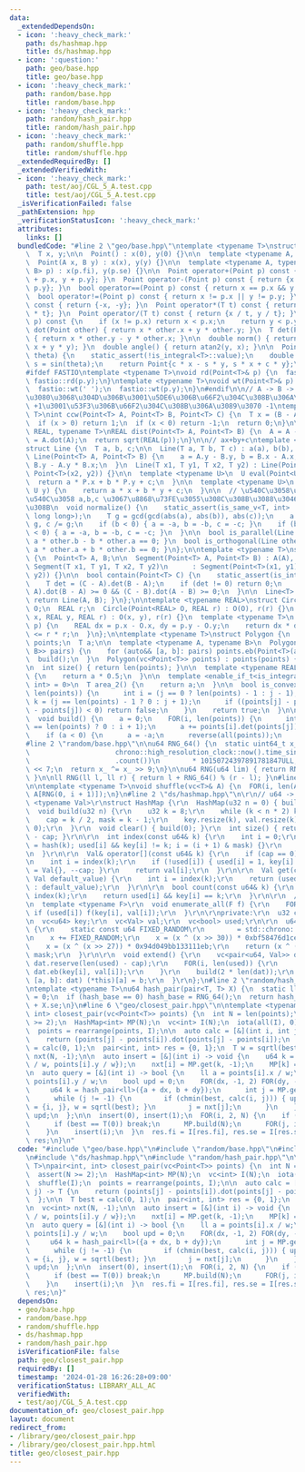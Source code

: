 ```yaml
---
data:
  _extendedDependsOn:
  - icon: ':heavy_check_mark:'
    path: ds/hashmap.hpp
    title: ds/hashmap.hpp
  - icon: ':question:'
    path: geo/base.hpp
    title: geo/base.hpp
  - icon: ':heavy_check_mark:'
    path: random/base.hpp
    title: random/base.hpp
  - icon: ':heavy_check_mark:'
    path: random/hash_pair.hpp
    title: random/hash_pair.hpp
  - icon: ':heavy_check_mark:'
    path: random/shuffle.hpp
    title: random/shuffle.hpp
  _extendedRequiredBy: []
  _extendedVerifiedWith:
  - icon: ':heavy_check_mark:'
    path: test/aoj/CGL_5_A.test.cpp
    title: test/aoj/CGL_5_A.test.cpp
  _isVerificationFailed: false
  _pathExtension: hpp
  _verificationStatusIcon: ':heavy_check_mark:'
  attributes:
    links: []
  bundledCode: "#line 2 \"geo/base.hpp\"\ntemplate <typename T>\nstruct Point {\n\
    \  T x, y;\n\n  Point() : x(0), y(0) {}\n\n  template <typename A, typename B>\n\
    \  Point(A x, B y) : x(x), y(y) {}\n\n  template <typename A, typename B>\n  Point(pair<A,\
    \ B> p) : x(p.fi), y(p.se) {}\n\n  Point operator+(Point p) const { return {x\
    \ + p.x, y + p.y}; }\n  Point operator-(Point p) const { return {x - p.x, y -\
    \ p.y}; }\n  bool operator==(Point p) const { return x == p.x && y == p.y; }\n\
    \  bool operator!=(Point p) const { return x != p.x || y != p.y; }\n  Point operator-()\
    \ const { return {-x, -y}; }\n  Point operator*(T t) const { return {x * t, y\
    \ * t}; }\n  Point operator/(T t) const { return {x / t, y / t}; }\n\n  bool operator<(Point\
    \ p) const {\n    if (x != p.x) return x < p.x;\n    return y < p.y;\n  }\n  T\
    \ dot(Point other) { return x * other.x + y * other.y; }\n  T det(Point other)\
    \ { return x * other.y - y * other.x; }\n\n  double norm() { return sqrtl(x *\
    \ x + y * y); }\n  double angle() { return atan2(y, x); }\n\n  Point rotate(double\
    \ theta) {\n    static_assert(!is_integral<T>::value);\n    double c = cos(theta),\
    \ s = sin(theta);\n    return Point{c * x - s * y, s * x + c * y};\n  }\n};\n\n\
    #ifdef FASTIO\ntemplate <typename T>\nvoid rd(Point<T>& p) {\n  fastio::rd(p.x),\
    \ fastio::rd(p.y);\n}\ntemplate <typename T>\nvoid wt(Point<T>& p) {\n  fastio::wt(p.x);\n\
    \  fastio::wt(' ');\n  fastio::wt(p.y);\n}\n#endif\n\n// A -> B -> C \u3068\u9032\
    \u3080\u3068\u304D\u306B\u3001\u5DE6\u306B\u66F2\u304C\u308B\u306A\u3089\u3070\
    \ +1\u3001\u53F3\u306B\u66F2\u304C\u308B\u306A\u3089\u3070 -1\ntemplate <typename\
    \ T>\nint ccw(Point<T> A, Point<T> B, Point<T> C) {\n  T x = (B - A).det(C - A);\n\
    \  if (x > 0) return 1;\n  if (x < 0) return -1;\n  return 0;\n}\n\ntemplate <typename\
    \ REAL, typename T>\nREAL dist(Point<T> A, Point<T> B) {\n  A = A - B;\n  T p\
    \ = A.dot(A);\n  return sqrt(REAL(p));\n}\n\n// ax+by+c\ntemplate <typename T>\n\
    struct Line {\n  T a, b, c;\n\n  Line(T a, T b, T c) : a(a), b(b), c(c) {}\n \
    \ Line(Point<T> A, Point<T> B) {\n    a = A.y - B.y, b = B.x - A.x, c = A.x *\
    \ B.y - A.y * B.x;\n  }\n  Line(T x1, T y1, T x2, T y2) : Line(Point<T>(x1, y1),\
    \ Point<T>(x2, y2)) {}\n\n  template <typename U>\n  U eval(Point<U> P) {\n  \
    \  return a * P.x + b * P.y + c;\n  }\n\n  template <typename U>\n  T eval(U x,\
    \ U y) {\n    return a * x + b * y + c;\n  }\n\n  // \u540C\u3058\u76F4\u7DDA\u304C\
    \u540C\u3058 a,b,c \u3067\u8868\u73FE\u3055\u308C\u308B\u3088\u3046\u306B\u3059\
    \u308B\n  void normalize() {\n    static_assert(is_same_v<T, int> || is_same_v<T,\
    \ long long>);\n    T g = gcd(gcd(abs(a), abs(b)), abs(c));\n    a /= g, b /=\
    \ g, c /= g;\n    if (b < 0) { a = -a, b = -b, c = -c; }\n    if (b == 0 && a\
    \ < 0) { a = -a, b = -b, c = -c; }\n  }\n\n  bool is_parallel(Line other) { return\
    \ a * other.b - b * other.a == 0; }\n  bool is_orthogonal(Line other) { return\
    \ a * other.a + b * other.b == 0; }\n};\n\ntemplate <typename T>\nstruct Segment\
    \ {\n  Point<T> A, B;\n\n  Segment(Point<T> A, Point<T> B) : A(A), B(B) {}\n \
    \ Segment(T x1, T y1, T x2, T y2)\n      : Segment(Point<T>(x1, y1), Point<T>(x2,\
    \ y2)) {}\n\n  bool contain(Point<T> C) {\n    static_assert(is_integral<T>::value);\n\
    \    T det = (C - A).det(B - A);\n    if (det != 0) return 0;\n    return (C -\
    \ A).dot(B - A) >= 0 && (C - B).dot(A - B) >= 0;\n  }\n\n  Line<T> to_Line() {\
    \ return Line(A, B); }\n};\n\ntemplate <typename REAL>\nstruct Circle {\n  Point<REAL>\
    \ O;\n  REAL r;\n  Circle(Point<REAL> O, REAL r) : O(O), r(r) {}\n  Circle(REAL\
    \ x, REAL y, REAL r) : O(x, y), r(r) {}\n  template <typename T>\n  bool contain(Point<T>\
    \ p) {\n    REAL dx = p.x - O.x, dy = p.y - O.y;\n    return dx * dx + dy * dy\
    \ <= r * r;\n  }\n};\n\ntemplate <typename T>\nstruct Polygon {\n  vc<Point<T>>\
    \ points;\n  T a;\n\n  template <typename A, typename B>\n  Polygon(vc<pair<A,\
    \ B>> pairs) {\n    for (auto&& [a, b]: pairs) points.eb(Point<T>(a, b));\n  \
    \  build();\n  }\n  Polygon(vc<Point<T>> points) : points(points) { build(); }\n\
    \n  int size() { return len(points); }\n\n  template <typename REAL>\n  REAL area()\
    \ {\n    return a * 0.5;\n  }\n\n  template <enable_if_t<is_integral<T>::value,\
    \ int> = 0>\n  T area_2() {\n    return a;\n  }\n\n  bool is_convex() {\n    FOR(j,\
    \ len(points)) {\n      int i = (j == 0 ? len(points) - 1 : j - 1);\n      int\
    \ k = (j == len(points) - 1 ? 0 : j + 1);\n      if ((points[j] - points[i]).det(points[k]\
    \ - points[j]) < 0) return false;\n    }\n    return true;\n  }\n\nprivate:\n\
    \  void build() {\n    a = 0;\n    FOR(i, len(points)) {\n      int j = (i + 1\
    \ == len(points) ? 0 : i + 1);\n      a += points[i].det(points[j]);\n    }\n\
    \    if (a < 0) {\n      a = -a;\n      reverse(all(points));\n    }\n  }\n};\n\
    #line 2 \"random/base.hpp\"\n\nu64 RNG_64() {\n  static uint64_t x_\n      = uint64_t(chrono::duration_cast<chrono::nanoseconds>(\n\
    \                     chrono::high_resolution_clock::now().time_since_epoch())\n\
    \                     .count())\n        * 10150724397891781847ULL;\n  x_ ^= x_\
    \ << 7;\n  return x_ ^= x_ >> 9;\n}\n\nu64 RNG(u64 lim) { return RNG_64() % lim;\
    \ }\n\nll RNG(ll l, ll r) { return l + RNG_64() % (r - l); }\n#line 2 \"random/shuffle.hpp\"\
    \n\ntemplate <typename T>\nvoid shuffle(vc<T>& A) {\n  FOR(i, len(A)) swap(A[i],\
    \ A[RNG(0, i + 1)]);\n}\n#line 2 \"ds/hashmap.hpp\"\n\r\n// u64 -> Val\r\ntemplate\
    \ <typename Val>\r\nstruct HashMap {\r\n  HashMap(u32 n = 0) { build(n); }\r\n\
    \  void build(u32 n) {\r\n    u32 k = 8;\r\n    while (k < n * 2) k *= 2;\r\n\
    \    cap = k / 2, mask = k - 1;\r\n    key.resize(k), val.resize(k), used.assign(k,\
    \ 0);\r\n  }\r\n  void clear() { build(0); }\r\n  int size() { return len(used)\
    \ - cap; }\r\n\r\n  int index(const u64& k) {\r\n    int i = 0;\r\n    for (i\
    \ = hash(k); used[i] && key[i] != k; i = (i + 1) & mask) {}\r\n    return i;\r\
    \n  }\r\n\r\n  Val& operator[](const u64& k) {\r\n    if (cap == 0) extend();\r\
    \n    int i = index(k);\r\n    if (!used[i]) { used[i] = 1, key[i] = k, val[i]\
    \ = Val{}, --cap; }\r\n    return val[i];\r\n  }\r\n\r\n  Val get(const u64& k,\
    \ Val default_value) {\r\n    int i = index(k);\r\n    return (used[i] ? val[i]\
    \ : default_value);\r\n  }\r\n\r\n  bool count(const u64& k) {\r\n    int i =\
    \ index(k);\r\n    return used[i] && key[i] == k;\r\n  }\r\n\r\n  // f(key, val)\r\
    \n  template <typename F>\r\n  void enumerate_all(F f) {\r\n    FOR(i, len(used))\
    \ if (used[i]) f(key[i], val[i]);\r\n  }\r\n\r\nprivate:\r\n  u32 cap, mask;\r\
    \n  vc<u64> key;\r\n  vc<Val> val;\r\n  vc<bool> used;\r\n\r\n  u64 hash(u64 x)\
    \ {\r\n    static const u64 FIXED_RANDOM\r\n        = std::chrono::steady_clock::now().time_since_epoch().count();\r\
    \n    x += FIXED_RANDOM;\r\n    x = (x ^ (x >> 30)) * 0xbf58476d1ce4e5b9;\r\n\
    \    x = (x ^ (x >> 27)) * 0x94d049bb133111eb;\r\n    return (x ^ (x >> 31)) &\
    \ mask;\r\n  }\r\n\r\n  void extend() {\r\n    vc<pair<u64, Val>> dat;\r\n   \
    \ dat.reserve(len(used) - cap);\r\n    FOR(i, len(used)) {\r\n      if (used[i])\
    \ dat.eb(key[i], val[i]);\r\n    }\r\n    build(2 * len(dat));\r\n    for (auto&\
    \ [a, b]: dat) (*this)[a] = b;\r\n  }\r\n};\n#line 2 \"random/hash_pair.hpp\"\n\
    \ntemplate <typename T>\nu64 hash_pair(pair<T, T> X) {\n  static ll hash_base\
    \ = 0;\n  if (hash_base == 0) hash_base = RNG_64();\n  return hash_base * X.fi\
    \ + X.se;\n}\n#line 6 \"geo/closest_pair.hpp\"\n\ntemplate <typename T>\npair<int,\
    \ int> closest_pair(vc<Point<T>> points) {\n  int N = len(points);\n  assert(N\
    \ >= 2);\n  HashMap<int> MP(N);\n  vc<int> I(N);\n  iota(all(I), 0);\n  shuffle(I);\n\
    \  points = rearrange(points, I);\n\n  auto calc = [&](int i, int j) -> T {\n\
    \    return (points[j] - points[i]).dot(points[j] - points[i]);\n  };\n\n  T best\
    \ = calc(0, 1);\n  pair<int, int> res = {0, 1};\n  T w = sqrtl(best);\n\n  vc<int>\
    \ nxt(N, -1);\n\n  auto insert = [&](int i) -> void {\n    u64 k = hash_pair<ll>({points[i].x\
    \ / w, points[i].y / w});\n    nxt[i] = MP.get(k, -1);\n    MP[k] = i;\n  };\n\
    \n  auto query = [&](int i) -> bool {\n    ll a = points[i].x / w;\n    ll b =\
    \ points[i].y / w;\n    bool upd = 0;\n    FOR(dx, -1, 2) FOR(dy, -1, 2) {\n \
    \     u64 k = hash_pair<ll>({a + dx, b + dy});\n      int j = MP.get(k, -1);\n\
    \      while (j != -1) {\n        if (chmin(best, calc(i, j))) { upd = 1, res\
    \ = {i, j}, w = sqrtl(best); }\n        j = nxt[j];\n      }\n    }\n    return\
    \ upd;\n  };\n\n  insert(0), insert(1);\n  FOR(i, 2, N) {\n    if (query(i)) {\n\
    \      if (best == T(0)) break;\n      MP.build(N);\n      FOR(j, i) insert(j);\n\
    \    }\n    insert(i);\n  }\n  res.fi = I[res.fi], res.se = I[res.se];\n  return\
    \ res;\n}\n"
  code: "#include \"geo/base.hpp\"\n#include \"random/base.hpp\"\n#include \"random/shuffle.hpp\"\
    \n#include \"ds/hashmap.hpp\"\n#include \"random/hash_pair.hpp\"\n\ntemplate <typename\
    \ T>\npair<int, int> closest_pair(vc<Point<T>> points) {\n  int N = len(points);\n\
    \  assert(N >= 2);\n  HashMap<int> MP(N);\n  vc<int> I(N);\n  iota(all(I), 0);\n\
    \  shuffle(I);\n  points = rearrange(points, I);\n\n  auto calc = [&](int i, int\
    \ j) -> T {\n    return (points[j] - points[i]).dot(points[j] - points[i]);\n\
    \  };\n\n  T best = calc(0, 1);\n  pair<int, int> res = {0, 1};\n  T w = sqrtl(best);\n\
    \n  vc<int> nxt(N, -1);\n\n  auto insert = [&](int i) -> void {\n    u64 k = hash_pair<ll>({points[i].x\
    \ / w, points[i].y / w});\n    nxt[i] = MP.get(k, -1);\n    MP[k] = i;\n  };\n\
    \n  auto query = [&](int i) -> bool {\n    ll a = points[i].x / w;\n    ll b =\
    \ points[i].y / w;\n    bool upd = 0;\n    FOR(dx, -1, 2) FOR(dy, -1, 2) {\n \
    \     u64 k = hash_pair<ll>({a + dx, b + dy});\n      int j = MP.get(k, -1);\n\
    \      while (j != -1) {\n        if (chmin(best, calc(i, j))) { upd = 1, res\
    \ = {i, j}, w = sqrtl(best); }\n        j = nxt[j];\n      }\n    }\n    return\
    \ upd;\n  };\n\n  insert(0), insert(1);\n  FOR(i, 2, N) {\n    if (query(i)) {\n\
    \      if (best == T(0)) break;\n      MP.build(N);\n      FOR(j, i) insert(j);\n\
    \    }\n    insert(i);\n  }\n  res.fi = I[res.fi], res.se = I[res.se];\n  return\
    \ res;\n}"
  dependsOn:
  - geo/base.hpp
  - random/base.hpp
  - random/shuffle.hpp
  - ds/hashmap.hpp
  - random/hash_pair.hpp
  isVerificationFile: false
  path: geo/closest_pair.hpp
  requiredBy: []
  timestamp: '2024-01-28 16:26:28+09:00'
  verificationStatus: LIBRARY_ALL_AC
  verifiedWith:
  - test/aoj/CGL_5_A.test.cpp
documentation_of: geo/closest_pair.hpp
layout: document
redirect_from:
- /library/geo/closest_pair.hpp
- /library/geo/closest_pair.hpp.html
title: geo/closest_pair.hpp
---
```

